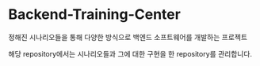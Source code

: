 # Backend-Training-Center
정해진 시나리오들을 통해 다양한 방식으로 백엔드 소프트웨어를 개발하는 프로젝트

해당 repository에서는 시나리오들과 그에 대한 구현을 한 repository를 관리합니다.
